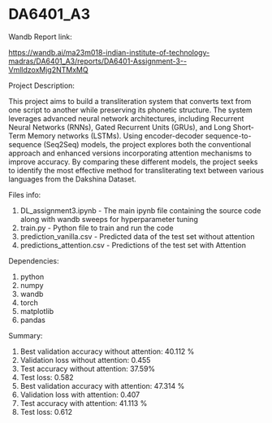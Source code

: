# DA6401_A3

Wandb Report link:

https://wandb.ai/ma23m018-indian-institute-of-technology-madras/DA6401_A3/reports/DA6401-Assignment-3--VmlldzoxMjg2NTMxMQ

Project Description:

This project aims to build a transliteration system that converts text from one script to another while preserving its phonetic structure. The system leverages advanced neural network architectures, including Recurrent Neural Networks (RNNs), Gated Recurrent Units (GRUs), and Long Short-Term Memory networks (LSTMs). Using encoder-decoder sequence-to-sequence (Seq2Seq) models, the project explores both the conventional approach and enhanced versions incorporating attention mechanisms to improve accuracy. By comparing these different models, the project seeks to identify the most effective method for transliterating text between various languages from the Dakshina Dataset.


Files info:

1. DL_assignment3.ipynb - The main ipynb file containing the source code along with wandb sweeps for hyperparameter tuning
2. train.py - Python file to train and run the code
3. prediction_vanilla.csv - Predicted data of the test set without attention
4. predictions_attention.csv - Predictions of the test set with Attention

Dependencies:

1. python
2. numpy
3. wandb
4. torch
5. matplotlib
6. pandas

Summary:
1. Best validation accuracy without attention: 40.112 %
2. Validation loss without attention: 0.455
3. Test accuracy without attention: 37.59%
4. Test loss: 0.582
5. Best validation accuracy with attention: 47.314 %
6. Validation loss with attention: 0.407
7. Test accuracy with attention:  41.113 %
8. Test loss:  0.612
